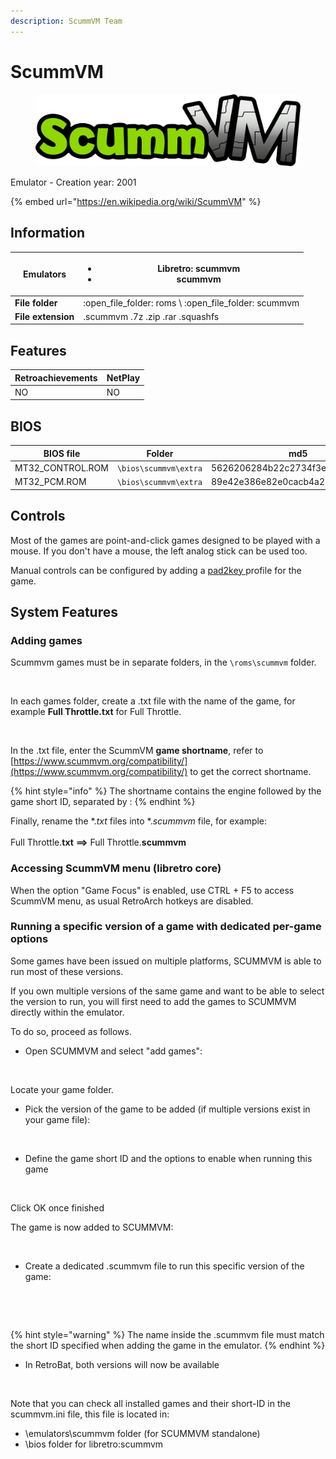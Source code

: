 ```yaml
---
description: ScummVM Team
---
```


# ScummVM

<figure><img src="https://raw.githubusercontent.com/fabricecaruso/es-theme-carbon/5149a33eed46b2af638b06119397d4023b75131f/art/logos/scummvm.svg" alt=""><figcaption></figcaption></figure>

Emulator - Creation year: 2001

{% embed url="https://en.wikipedia.org/wiki/ScummVM" %}

## Information

| **Emulators**      | <ul><li>Libretro: scummvm</li><li>scummvm</li></ul>      |
| ------------------ | -------------------------------------------------------- |
| **File folder**    | :open\_file\_folder: roms \ :open\_file\_folder: scummvm |
| **File extension** | .scummvm .7z .zip .rar .squashfs                         |

## Features

| Retroachievements | NetPlay |
| ----------------- | ------- |
| NO                | NO      |

## BIOS

| BIOS file         | Folder                | md5                              |
| ----------------- | --------------------- | -------------------------------- |
| MT32\_CONTROL.ROM | `\bios\scummvm\extra` | 5626206284b22c2734f3e9efefcd2675 |
| MT32\_PCM.ROM     | `\bios\scummvm\extra` | 89e42e386e82e0cacb4a2704a03706ca |

## Controls

Most of the games are point-and-click games designed to be played with a mouse. If you don't have a mouse, the left analog stick can be used too.

Manual controls can be configured by adding a [pad2key ](../../../controllers/pad2key.md)profile for the game.

## System Features

### Adding games

Scummvm games must be in separate folders, in the `\roms\scummvm` folder.

<figure><img src="https://i.imgur.com/qfDZ5Np.png" alt=""><figcaption></figcaption></figure>

In each games folder, create a .txt file with the name of the game, for example **Full Throttle.txt** for Full Throttle.

<figure><img src="https://i.imgur.com/k4GhSoC.png" alt=""><figcaption></figcaption></figure>

In the .txt file, enter the ScummVM **game shortname**, refer to [https://www.scummvm.org/compatibility/](https://www.scummvm.org/compatibility/) to get the correct shortname.

{% hint style="info" %}
The shortname contains the engine followed by the game short ID, separated by :
{% endhint %}

Finally, rename the \*._txt_ files into \*._scummvm_ file, for example:\
\
Full Throttle.**txt**  **==>** Full Throttle.**scummvm**

### Accessing ScummVM menu (libretro core)

When the option "Game Focus" is enabled, use CTRL + F5 to access ScummVM menu, as usual RetroArch hotkeys are disabled.

### Running a specific version of a game with dedicated per-game options

Some games have been issued on multiple platforms, SCUMMVM is able to run most of these versions.

If you own multiple versions of the same game and want to be able to select the version to run, you will first need to add the games to SCUMMVM directly within the emulator.

To do so, proceed as follows.

* Open SCUMMVM and select "add games":

<figure><img src="https://i.imgur.com/iJoG99n.png" alt=""><figcaption></figcaption></figure>

Locate your game folder.

* Pick the version of the game to be added (if multiple versions exist in your game file):

<figure><img src="https://i.imgur.com/AOzAJp2.png" alt=""><figcaption></figcaption></figure>

* Define the game short ID and the options to enable when running this game

<figure><img src="https://i.imgur.com/SSQCrt7.png" alt=""><figcaption></figcaption></figure>

Click OK once finished

The game is now added to SCUMMVM:

<figure><img src="https://i.imgur.com/Ok0JkMy.png" alt=""><figcaption></figcaption></figure>

* Create a dedicated .scummvm file to run this specific version of the game:

<figure><img src="https://i.imgur.com/nCNTake.png" alt=""><figcaption></figcaption></figure>

<figure><img src="https://i.imgur.com/5DiPExS.png" alt=""><figcaption></figcaption></figure>

{% hint style="warning" %}
The name inside the .scummvm file must match the short ID specified when adding the game in the emulator.
{% endhint %}

* In RetroBat, both versions will now be available

<figure><img src="https://i.imgur.com/OTcJf0h.png" alt=""><figcaption></figcaption></figure>

Note that you can check all installed games and their short-ID in the scummvm.ini file, this file is located in:

* \emulators\scummvm folder (for SCUMMVM standalone)
* \bios folder for libretro:scummvm

<figure><img src="https://i.imgur.com/YUsciw5.png" alt=""><figcaption></figcaption></figure>

